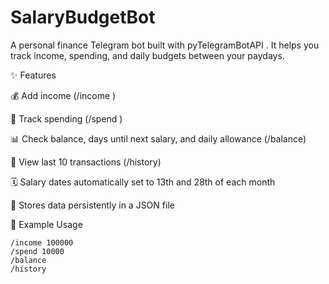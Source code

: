 # SalaryBudgetBot
A personal finance Telegram bot built with pyTelegramBotAPI . It helps you track income, spending, and daily budgets between your paydays.

✨ Features

💰 Add income (/income <amount>)

🛒 Track spending (/spend <amount>)

📊 Check balance, days until next salary, and daily allowance (/balance)

📜 View last 10 transactions (/history)

🗓 Salary dates automatically set to 13th and 28th of each month

💾 Stores data persistently in a JSON file


📖 Example Usage

```
/income 100000
/spend 10000
/balance
/history
```
